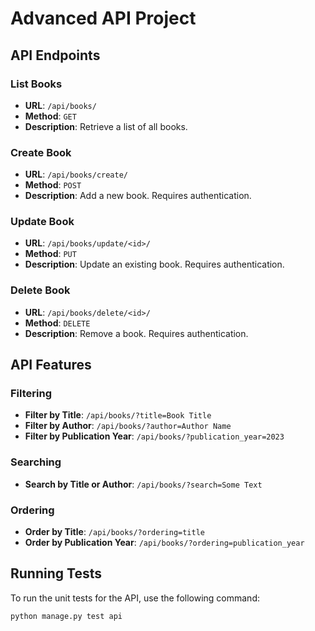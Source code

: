 # Advanced API Project

## API Endpoints

### List Books
- **URL**: `/api/books/`
- **Method**: `GET`
- **Description**: Retrieve a list of all books.

### Create Book
- **URL**: `/api/books/create/`
- **Method**: `POST`
- **Description**: Add a new book. Requires authentication.

### Update Book
- **URL**: `/api/books/update/<id>/`
- **Method**: `PUT`
- **Description**: Update an existing book. Requires authentication.

### Delete Book
- **URL**: `/api/books/delete/<id>/`
- **Method**: `DELETE`
- **Description**: Remove a book. Requires authentication.
## API Features

### Filtering
- **Filter by Title**: `/api/books/?title=Book Title`
- **Filter by Author**: `/api/books/?author=Author Name`
- **Filter by Publication Year**: `/api/books/?publication_year=2023`

### Searching
- **Search by Title or Author**: `/api/books/?search=Some Text`

### Ordering
- **Order by Title**: `/api/books/?ordering=title`
- **Order by Publication Year**: `/api/books/?ordering=publication_year`
## Running Tests

To run the unit tests for the API, use the following command:

```bash
python manage.py test api